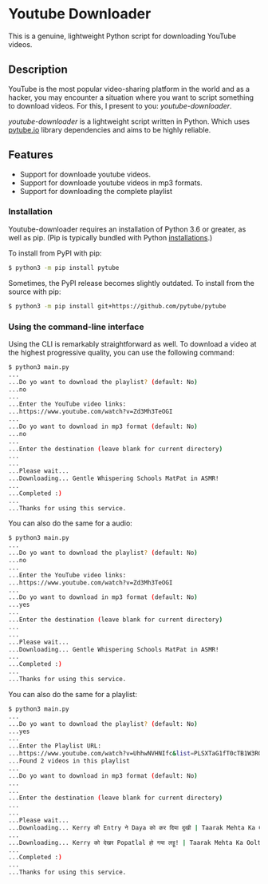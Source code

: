 # Youtube Downloader

This is a genuine, lightweight Python script for downloading YouTube videos.

## Description

YouTube is the most popular video-sharing platform in the world and as a hacker, you may encounter a situation where you want to script something to download videos. For this, I present to you: *youtube-downloader*.

*youtube-downloader* is a lightweight script written in Python. Which uses [pytube.io](https://pytube.io) library
dependencies and aims to be highly reliable.

## Features

- Support for downloade youtube videos.
- Support for downloade youtube videos in mp3 formats.
- Support for downloading the complete playlist

### Installation

Youtube-downloader requires an installation of Python 3.6 or greater, as well as pip. (Pip is typically bundled with Python [installations](https://python.org/downloads).)

To install from PyPI with pip:

```bash
$ python3 -m pip install pytube
```

Sometimes, the PyPI release becomes slightly outdated. To install from the source with pip:

```bash
$ python3 -m pip install git+https://github.com/pytube/pytube
```

### Using the command-line interface

Using the CLI is remarkably straightforward as well. To download a video at the highest progressive quality, you can use the following command:
```bash
$ python3 main.py
...
...Do yo want to download the playlist? (default: No)
...no
...
...Enter the YouTube video links: 
...https://www.youtube.com/watch?v=Zd3Mh3TeOGI
...
...Do yo want to download in mp3 format (default: No)
...no
...
...Enter the destination (leave blank for current directory)
...
...
...Please wait...
...Downloading... Gentle Whispering Schools MatPat in ASMR! 
...
...Completed :)
...
...Thanks for using this service.
```

You can also do the same for a audio:
```bash
$ python3 main.py
...
...Do yo want to download the playlist? (default: No)
...no
...
...Enter the YouTube video links: 
...https://www.youtube.com/watch?v=Zd3Mh3TeOGI
...
...Do yo want to download in mp3 format (default: No)
...yes
...
...Enter the destination (leave blank for current directory)
...
...
...Please wait...
...Downloading... Gentle Whispering Schools MatPat in ASMR! 
...
...Completed :)
...
...Thanks for using this service.
```

You can also do the same for a playlist:
```bash
$ python3 main.py
...
...Do yo want to download the playlist? (default: No)
...yes
...
...Enter the Playlist URL: 
...https://www.youtube.com/watch?v=UhhwNVHNIfc&list=PLSXTaG1fT0cTB1W3RGt8WR1nciBbv_QEN
...Found 2 videos in this playlist
...
...Do yo want to download in mp3 format (default: No)
...
...
...Enter the destination (leave blank for current directory)
...
...
...Please wait...
...Downloading... Kerry की Entry ने Daya को कर दिया दुखी | Taarak Mehta Ka Ooltah Chashmah | Kerry Entry
...
...Downloading... Kerry को देखर Popatlal हो गया लट्टू! | Taarak Mehta Ka Ooltah Chashmah | Kerry Entry
...
...Completed :)
...
...Thanks for using this service.
```

